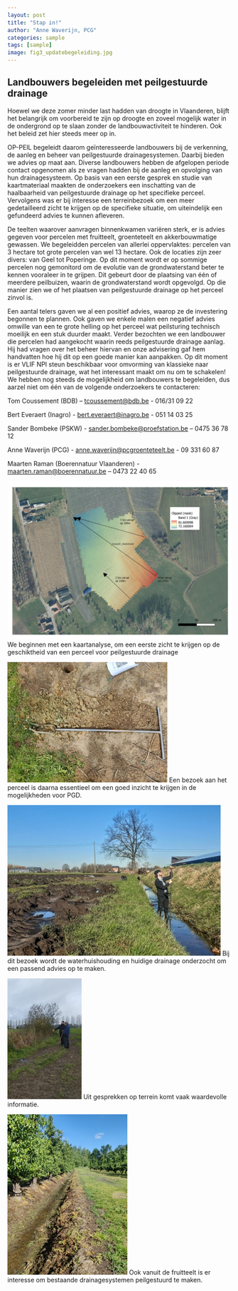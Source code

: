 ```yaml
---
layout: post
title: "Stap in!"
author: "Anne Waverijn, PCG"
categories: sample
tags: [sample]
image: fig3_updatebegeleiding.jpg
---
```


## Landbouwers begeleiden met peilgestuurde drainage

Hoewel we deze zomer minder last hadden van droogte in Vlaanderen, blijft het belangrijk om voorbereid te zijn op droogte en zoveel mogelijk water in de ondergrond op te slaan zonder de landbouwactiviteit te hinderen. Ook het beleid zet hier steeds meer op in. 

OP-PEIL begeleidt daarom geïnteresseerde landbouwers bij de verkenning, de aanleg en beheer van peilgestuurde drainagesystemen. Daarbij bieden we advies op maat aan. Diverse landbouwers hebben de afgelopen periode contact opgenomen als ze vragen hadden bij de aanleg en opvolging van hun drainagesysteem. Op basis van een eerste gesprek en studie van kaartmateriaal maakten de onderzoekers een inschatting van de haalbaarheid van peilgestuurde drainage op het specifieke perceel. Vervolgens was er bij interesse een terreinbezoek om een meer gedetailleerd zicht te krijgen op de specifieke situatie, om uiteindelijk een gefundeerd advies te kunnen afleveren.

De teelten waarover aanvragen binnenkwamen variëren sterk, er is advies gegeven voor percelen met fruitteelt, groenteteelt en akkerbouwmatige gewassen. We begeleidden percelen van allerlei oppervlaktes: percelen van 3 hectare tot grote percelen van wel 13 hectare. Ook de locaties zijn zeer divers: van Geel tot Poperinge. Op dit moment wordt er op sommige percelen nog gemonitord om de evolutie van de grondwaterstand beter te kennen vooraleer in te grijpen. Dit gebeurt door de plaatsing van één of meerdere peilbuizen, waarin de grondwaterstand wordt opgevolgd. Op die manier zien we of het plaatsen van peilgestuurde drainage op het perceel zinvol is. 

Een aantal telers gaven we al een positief advies, waarop ze de investering begonnen te plannen. Ook gaven we enkele malen een negatief advies omwille van een te grote helling op het perceel wat peilsturing technisch moeilijk en een stuk duurder maakt. Verder bezochten we een landbouwer die percelen had aangekocht waarin reeds peilgestuurde drainage aanlag. Hij had vragen over het beheer hiervan en onze advisering gaf hem handvatten hoe hij dit op een goede manier kan aanpakken.
Op dit moment is er VLIF NPI steun beschikbaar voor omvorming van klassieke naar peilgestuurde drainage, wat het interessant maakt om nu om te schakelen! We hebben nog steeds de mogelijkheid om landbouwers te begeleiden, dus aarzel niet om één van de volgende onderzoekers te contacteren:

Tom Coussement (BDB) – tcoussement@bdb.be - 016/31 09 22

Bert Everaert (Inagro) - bert.everaert@inagro.be - 051 14 03 25

Sander Bombeke (PSKW) - sander.bombeke@proefstation.be – 0475 36 78 12

Anne Waverijn (PCG) - anne.waverijn@pcgroenteteelt.be - 09 331 60 87

Maarten Raman (Boerennatuur Vlaanderen) - maarten.raman@boerennatuur.be – 0473 22 40 65


![kaart](./assets/img/fig1_updatebegeleiding.png)
We beginnen met een kaartanalyse, om een eerste zicht te krijgen op de geschiktheid van een perceel voor peilgestuurde drainage

![bodemonderzoek](./assets/img/fig2_updatebegeleiding.jpg)
 Een bezoek aan het perceel is daarna essentieel om een goed inzicht te krijgen in de mogelijkheden voor PGD.
 
![terreinbezoek1](./assets/img/fig3_updatebegeleiding.jpg)
Bij dit bezoek wordt de waterhuishouding en huidige drainage onderzocht om een passend advies op te maken.

![terreinbezoek2](./assets/img/fig4_updatebegeleiding.jpg)
Uit gesprekken op terrein komt vaak waardevolle informatie.

![fruitteelt](./assets/img/fig5_updatebegeleiding.jpg)
Ook vanuit de fruitteelt is er interesse om bestaande drainagesystemen peilgestuurd te maken.
